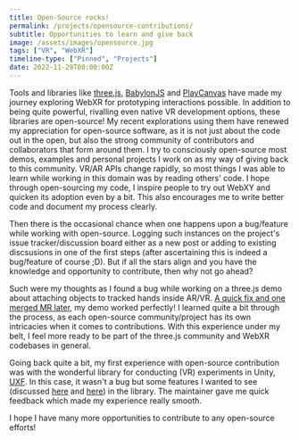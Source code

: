 ```yaml
---
title: Open-Source rocks!
permalink: /projects/opensource-contributions/
subtitle: Opportunities to learn and give back
image: /assets/images/opensource.jpg
tags: ["VR", "WebXR"]
timeline-type: ["Pinned", "Projects"]
date: 2022-11-29T00:00:00Z
---
```


Tools and libraries like [three.js](https://threejs.org/), [BabylonJS](https://www.babylonjs.com/) and [PlayCanvas](https://playcanvas.com/) have made my journey exploring WebXR for prototyping interactions possible. In addition to being quite powerful, rivalling even native VR development options, these libraries are open-source! My recent explorations using them have renewed my appreciation for open-source software, as it is not just about the code out in the open, but also the strong community of contributors and collaborators that form around them. I try to consciously open-source most demos, examples and personal projects I work on as my way of giving back to this community. VR/AR APIs change rapidly, so most things I was able to learn while working in this domain was by reading others' code. I hope through open-sourcing my code, I inspire people to try out WebXY and quicken its adoption even by a bit. This also encourages me to write better code and document my process clearly.

Then there is the occasional chance when one happens upon a bug/feature while working with open-source. Logging such instances on the project's issue tracker/discussion board either as a new post or adding to existing discsusions in one of the first steps (after ascertaining this is indeed a bug/feature of course ;D). But if all the stars align and you have the knowledge and opportunity to contribute, then why not go ahead?

Such were my thoughts as I found a bug while working on a three.js demo about attaching objects to tracked hands inside AR/VR. [A quick fix and one merged MR later](https://github.com/mrdoob/three.js/pull/24827), my demo worked perfectly! I learned quite a bit through the process, as each open-source community/project has its own intricacies when it comes to contributions. With this experience under my belt, I feel more ready to be part of the three.js community and WebXR codebases in general.

Going back quite a bit, my first experience with open-source contribution was with the wonderful library for conducting (VR) experiments in Unity, [UXF](https://github.com/immersivecognition/unity-experiment-framework). In this case, it wasn't a bug but some features I wanted to see (discussed [here](https://github.com/immersivecognition/unity-experiment-framework/pull/21) and [here](https://github.com/immersivecognition/unity-experiment-framework/pull/22)) in the library. The maintainer gave me quick feedback which made my experience really smooth.

I hope I have many more opportunities to contribute to any open-source efforts!